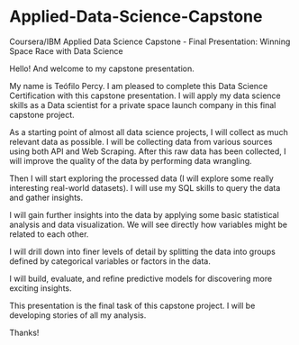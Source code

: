 # Applied-Data-Science-Capstone
Coursera/IBM Applied Data Science Capstone - Final Presentation: Winning Space Race with Data Science

Hello! And welcome to my capstone presentation.  

My name is Teófilo Percy. I am pleased to complete this Data Science Certification with this capstone presentation. I will apply my data science skills as a Data scientist for a private space launch company in this final capstone project.

As a starting point of almost all data science projects, I will collect as much relevant data as possible. I will be collecting data from various sources using both API and Web Scraping. After this raw data has been collected, I will improve the quality of the data by performing data wrangling.

Then I will start exploring the processed data (I will explore some really interesting real-world datasets). I will use my SQL skills to query the data and gather insights.

I will gain further insights into the data by applying some basic statistical analysis and data visualization. We will see directly how variables might be related to each other.

I will drill down into finer levels of detail by splitting the data into groups defined by categorical variables or factors in the data.  

I will build, evaluate, and refine predictive models for discovering more exciting insights. 

This presentation is the final task of this capstone project. I will be developing stories of all my analysis.

Thanks!
